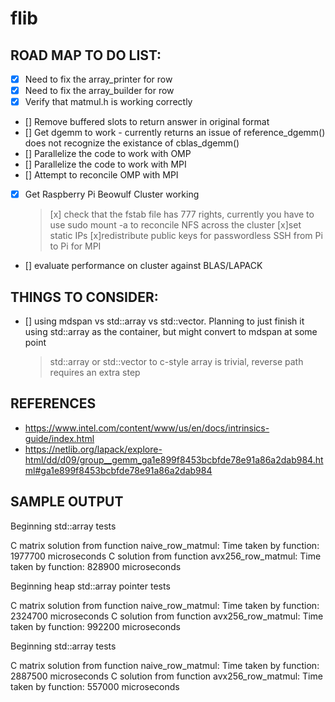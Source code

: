 # flib

## ROAD MAP TO DO LIST:

- [x] Need to fix the array_printer for row
- [x] Need to fix the array_builder for row
- [x] Verify that matmul.h is working correctly 
- [] Remove buffered slots to return answer in original format
- [] Get dgemm to work - currently returns an issue of reference_dgemm() does not recognize the existance of cblas_dgemm()
- [] Parallelize the code to work with OMP
- [] Parallelize the code to work with MPI
- [] Attempt to reconcile OMP with MPI
- [x] Get Raspberry Pi Beowulf Cluster working
    >[x] check that the fstab file has 777 rights, currently you have to use sudo mount -a to 
     reconcile NFS across the cluster
    >[x]set static IPs
    >[x]redistribute public keys for passwordless SSH from Pi to Pi for MPI
- [] evaluate performance on cluster against BLAS/LAPACK


## THINGS TO CONSIDER:

- [] using mdspan vs std::array vs std::vector. Planning to just finish it using std::array as the container, but might convert to mdspan at some point
    > std::array or std::vector to c-style array is trivial, reverse path requires an extra step


## REFERENCES

- https://www.intel.com/content/www/us/en/docs/intrinsics-guide/index.html
- https://netlib.org/lapack/explore-html/dd/d09/group__gemm_ga1e899f8453bcbfde78e91a86a2dab984.html#ga1e899f8453bcbfde78e91a86a2dab984


## SAMPLE OUTPUT

Beginning <double> std::array tests

C matrix solution from function naive_row_matmul:
Time taken by function: 1977700 microseconds
C solution from function avx256_row_matmul:
Time taken by function: 828900 microseconds

Beginning <double> heap std::array pointer tests

C matrix solution from function naive_row_matmul:
Time taken by function: 2324700 microseconds
C solution from function avx256_row_matmul:
Time taken by function: 992200 microseconds

Beginning <float> std::array tests

C matrix solution from function naive_row_matmul:
Time taken by function: 2887500 microseconds
C solution from function avx256_row_matmul:
Time taken by function: 557000 microseconds